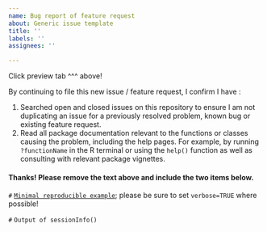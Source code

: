 ```yaml
---
name: Bug report of feature request
about: Generic issue template
title: ''
labels: ''
assignees: ''

---
```


Click preview tab ^^^ above!

By continuing to file this new issue / feature request, I confirm I have :
1. Searched open and closed issues on this repository to ensure I am not duplicating an issue for a previously resolved problem, known bug or existing feature request.
2. Read all package documentation relevant to the functions or classes causing the problem, including the help pages. For example, by running `?functionName` in the R terminal or using the `help()` function as well as consulting with relevant package vignettes.

#### Thanks! Please remove the text above and include the two items below.

`#` [`Minimal reproducible example`](https://stackoverflow.com/questions/5963269/how-to-make-a-great-r-reproducible-example); please be sure to set `verbose=TRUE` where possible!

`#` `Output of sessionInfo()`
